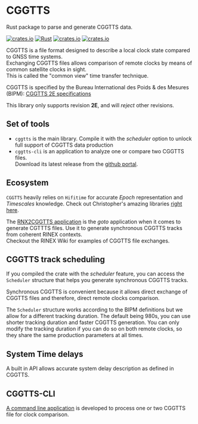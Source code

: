 CGGTTS 
======

Rust package to parse and generate CGGTTS data.

[![crates.io](https://img.shields.io/crates/v/cggtts.svg)](https://crates.io/crates/cggtts)
[![Rust](https://github.com/gwbres/cggtts/actions/workflows/rust.yml/badge.svg)](https://github.com/gwbres/cggtts/actions/workflows/rust.yml)
[![crates.io](https://docs.rs/cggtts/badge.svg)](https://docs.rs/cggtts/badge.svg)
[![crates.io](https://img.shields.io/crates/d/cggtts.svg)](https://crates.io/crates/cggtts)    

CGGTTS is a file format designed to describe a local clock state compared to GNSS time systems.  
Exchanging CGGTTS files allows comparison of remote clocks by means of common satellite clocks in sight.  
This is called the "common view" time transfer technique.

CGGTTS is specified by the Bureau International des Poids & des Mesures (BIPM):
[CGGTTS 2E specifications](https://www.bipm.org/documents/20126/52718503/G1-2015.pdf/f49995a3-970b-a6a5-9124-cc0568f85450)

This library only supports revision **2E**, and will _reject_ other revisions.

## Set of tools

- `cggtts` is the main library. Compile it with the _scheduler_ option to unlock
full support of CGGTTS data production
- `cggtts-cli` is an application to analyze one or compare two CGGTTS files.  
Download its latest release from the [github portal](https://github.com/gwbres/cggtts/releases).

## Ecosystem

`CGGTTS` heavily relies on `Hifitime` for accurate _Epoch_ representation
and _Timescales_ knowledge. 
Check out Christopher's amazing libraries [right here](https://github.com/nyx-space/hifitime).

The [RNX2CGGTTS application](https://github.com/georust/rinex) is the _goto_ application when it comes
to generate CGTTTS files. Use it to generate synchronous CGGTTS tracks from coherent RINEX contexts.  
Checkout the RINEX Wiki for examples of CGGTTS file exchanges.

## CGGTTS track scheduling

If you compiled the crate with the _scheduler_ feature, you can access the
`Scheduler` structure that helps you generate synchronous CGGTTS tracks.

Synchronous CGGTTS is convenient because it allows direct exchange of CGGTTS files
and therefore, direct remote clocks comparison.

The `Scheduler` structure works according to the BIPM definitions but we allow for a different
tracking duration. The default being 980s, you can use shorter tracking duration and faster
CGGTTS generation. You can only modify the tracking duration if you can do so on both remote clocks,
so they share the same production parameters at all times.

## System Time delays

A built in API allows accurate system delay description as defined in CGGTTS.

## CGGTTS-CLI

[A command line application](gnss_cli/README.md) is developed to process one or two CGGTTS file for clock comparison.

